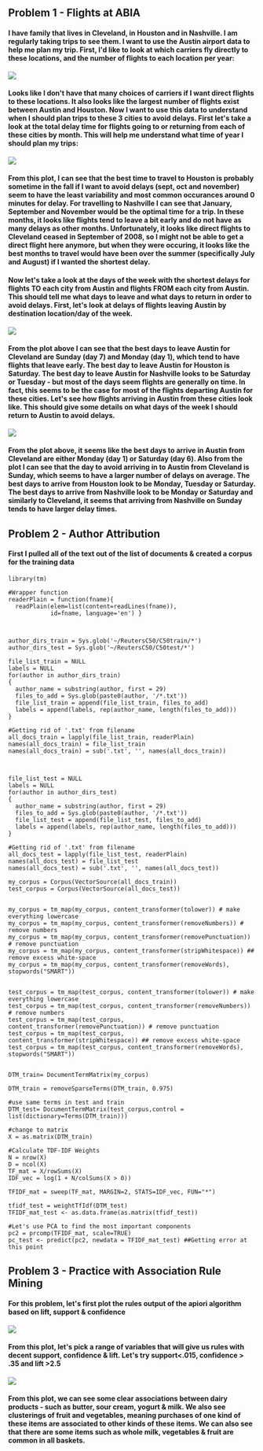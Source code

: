 Problem 1 - Flights at ABIA
---------------------------

#### I have family that lives in Cleveland, in Houston and in Nashville. I am regularly taking trips to see them. I want to use the Austin airport data to help me plan my trip. First, I'd like to look at which carriers fly directly to these locations, and the number of flights to each location per year:

![](Homework_2_files/figure-markdown_strict/unnamed-chunk-1-1.png)

#### Looks like I don't have that many choices of carriers if I want direct flights to these locations. It also looks like the largest number of flights exist between Austin and Houston. Now I want to use this data to understand when I should plan trips to these 3 cities to avoid delays. First let's take a look at the total delay time for flights going to or returning from each of these cities by month. This will help me understand what time of year I should plan my trips:

![](Homework_2_files/figure-markdown_strict/unnamed-chunk-2-1.png)

#### From this plot, I can see that the best time to travel to Houston is probably sometime in the fall if I want to avoid delays (sept, oct and november) seem to have the least variability and most common occurances around 0 minutes for delay. For travelling to Nashville I can see that January, September and November would be the optimal time for a trip. In these months, it looks like flights tend to leave a bit early and do not have as many delays as other months. Unfortunately, it looks like direct flights to Cleveland ceased in September of 2008, so I might not be able to get a direct flight here anymore, but when they were occuring, it looks like the best months to travel would have been over the summer (specifically July and August) if I wanted the shortest delay.

#### Now let's take a look at the days of the week with the shortest delays for flights TO each city from Austin and flights FROM each city from Austin. This should tell me what days to leave and what days to return in order to avoid delays. First, let's look at delays of flights leaving Austin by destination location/day of the week.

![](Homework_2_files/figure-markdown_strict/unnamed-chunk-3-1.png)

#### From the plot above I can see that the best days to leave Austin for Cleveland are Sunday (day 7) and Monday (day 1), which tend to have flights that leave early. The best day to leave Austin for Houston is Saturday. The best day to leave Austin for Nashville looks to be Saturday or Tuesday - but most of the days seem flights are generally on time. In fact, this seems to be the case for most of the flights departing Austin for these cities. Let's see how flights arriving in Austin from these cities look like. This should give some details on what days of the week I should return to Austin to avoid delays.

![](Homework_2_files/figure-markdown_strict/unnamed-chunk-4-1.png)

#### From the plot above, it seems like the best days to arrive in Austin from Cleveland are either Monday (day 1) or Saturday (day 6). Also from the plot I can see that the day to avoid arriving in to Austin from Cleveland is Sunday, which seems to have a larger number of delays on average. The best days to arrive from Houston look to be Monday, Tuesday or Saturday. The best days to arrive from Nashville look to be Monday or Saturday and similarly to Cleveland, it seems that arriving from Nashville on Sunday tends to have larger delay times.

Problem 2 - Author Attribution
------------------------------

#### First I pulled all of the text out of the list of documents & created a corpus for the training data

    library(tm)

    #Wrapper function
    readerPlain = function(fname){
      readPlain(elem=list(content=readLines(fname)), 
                id=fname, language='en') }



    author_dirs_train = Sys.glob('~/ReutersC50/C50train/*')
    author_dirs_test = Sys.glob('~/ReutersC50/C50test/*')

    file_list_train = NULL
    labels = NULL
    for(author in author_dirs_train) 
    {
      author_name = substring(author, first = 29)
      files_to_add = Sys.glob(paste0(author, '/*.txt'))
      file_list_train = append(file_list_train, files_to_add)
      labels = append(labels, rep(author_name, length(files_to_add)))
    }

    #Getting rid of '.txt' from filename
    all_docs_train = lapply(file_list_train, readerPlain) 
    names(all_docs_train) = file_list_train
    names(all_docs_train) = sub('.txt', '', names(all_docs_train))



    file_list_test = NULL
    labels = NULL
    for(author in author_dirs_test) 
    {
      author_name = substring(author, first = 29)
      files_to_add = Sys.glob(paste0(author, '/*.txt'))
      file_list_test = append(file_list_test, files_to_add)
      labels = append(labels, rep(author_name, length(files_to_add)))
    }

    #Getting rid of '.txt' from filename
    all_docs_test = lapply(file_list_test, readerPlain) 
    names(all_docs_test) = file_list_test
    names(all_docs_test) = sub('.txt', '', names(all_docs_test))

    my_corpus = Corpus(VectorSource(all_docs_train))
    test_corpus = Corpus(VectorSource(all_docs_test))


    my_corpus = tm_map(my_corpus, content_transformer(tolower)) # make everything lowercase
    my_corpus = tm_map(my_corpus, content_transformer(removeNumbers)) # remove numbers
    my_corpus = tm_map(my_corpus, content_transformer(removePunctuation)) # remove punctuation
    my_corpus = tm_map(my_corpus, content_transformer(stripWhitespace)) ## remove excess white-space
    my_corpus = tm_map(my_corpus, content_transformer(removeWords), stopwords("SMART"))


    test_corpus = tm_map(test_corpus, content_transformer(tolower)) # make everything lowercase
    test_corpus = tm_map(test_corpus, content_transformer(removeNumbers)) # remove numbers
    test_corpus = tm_map(test_corpus, content_transformer(removePunctuation)) # remove punctuation
    test_corpus = tm_map(test_corpus, content_transformer(stripWhitespace)) ## remove excess white-space
    test_corpus = tm_map(test_corpus, content_transformer(removeWords), stopwords("SMART"))


    DTM_train= DocumentTermMatrix(my_corpus)

    DTM_train = removeSparseTerms(DTM_train, 0.975)

    #use same terms in test and train
    DTM_test= DocumentTermMatrix(test_corpus,control = list(dictionary=Terms(DTM_train)))

    #change to matrix
    X = as.matrix(DTM_train)

    #Calculate TDF-IDF Weights
    N = nrow(X)
    D = ncol(X)
    TF_mat = X/rowSums(X)
    IDF_vec = log(1 + N/colSums(X > 0))

    TFIDF_mat = sweep(TF_mat, MARGIN=2, STATS=IDF_vec, FUN="*")  

    tfidf_test = weightTfIdf(DTM_test)
    TFIDF_mat_test <- as.data.frame(as.matrix(tfidf_test))

    #Let's use PCA to find the most important components
    pc2 = prcomp(TFIDF_mat, scale=TRUE)
    pc_test <- predict(pc2, newdata = TFIDF_mat_test) ##Getting error at this point

Problem 3 - Practice with Association Rule Mining
-------------------------------------------------

#### For this problem, let's first plot the rules output of the apiori algorithm based on lift, support & confidence

![](Homework_2_files/figure-markdown_strict/unnamed-chunk-6-1.png)

#### From this plot, let's pick a range of variables that will give us rules with decent support, confidence & lift. Let's try support&lt;.015, confidence &gt; .35 and lift &gt;2.5

![](Homework_2_files/figure-markdown_strict/unnamed-chunk-7-1.png)

#### From this plot, we can see some clear associations between dairy products - such as butter, sour cream, yogurt & milk. We also see clusterings of fruit and vegetables, meaning purchases of one kind of these items are associated to other kinds of these items. We can also see that there are some items such as whole milk, vegetables & fruit are common in all baskets.
